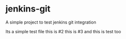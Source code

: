 # jenkins-git
A simple project to test jenkins git integration

Its a simple test file
this is #2
this is #3
and this is test too

